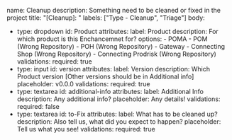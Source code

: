name: Cleanup
description: Something need to be cleaned or fixed in the project
title: "[Cleanup]: "
labels: ["Type - Cleanup", "Triage"]
body:
  - type: dropdown
    id: Product
    attributes:
      label: Product
      description: For which product is this Enchancemnet for?
      options:
        - POMA
        - POM (Wrong Repository)
        - POH (Wrong Repository)
        - Gateway
        - Connecting Shop (Wrong Repository)
        - Connecting Prodrisk (Wrong Repository)
    validations:
      required: true
  - type: input
    id: version
    attributes:
      label: Version
      description: Which Product version [Other versions should be in Additional info]
      placeholder: v0.0.0
    validations:
      required: true
  - type: textarea
    id: additional-info
    attributes:
      label: Additional Info
      description: Any additional info?
      placeholder: Any details!
    validations:
      required: false
  - type: textarea
    id: to-Fix
    attributes:
      label: What has to be cleaned up?
      description: Also tell us, what did you expect to happen?
      placeholder: Tell us what you see!
    validations:
      required: true
